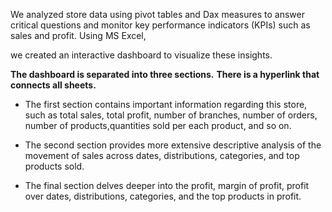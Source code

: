 We analyzed store data using pivot tables and Dax measures to answer critical questions and monitor key performance indicators (KPIs) such as sales and profit. Using MS Excel,

we created an interactive dashboard to visualize these insights. 

**The dashboard is separated into three sections.**
**There is a hyperlink that connects all sheets.** 

* The first section contains important information regarding this store, such as total sales, total profit, number of branches, number of orders, number of products,quantities sold per each product, and so on. 

* The second section provides more extensive descriptive analysis of the movement of sales across dates, distributions, categories, and top products sold. 

* The final section delves deeper into the profit, margin of profit, profit over dates, distributions, categories, and the top products in profit.
